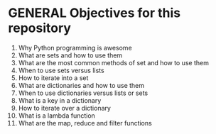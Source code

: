 # GENERAL Objectives for this repository
1. Why Python programming is awesome
2. What are sets and how to use them
3. What are the most common methods of set and how to use them
4. When to use sets versus lists
5. How to iterate into a set
6. What are dictionaries and how to use them
7. When to use dictionaries versus lists or sets
8. What is a key in a dictionary
9. How to iterate over a dictionary
10. What is a lambda function
11. What are the map, reduce and filter functions
